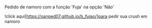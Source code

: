 Pedido de namoro  com a função 'Fuja' na opção 'Não'

!click aqui[https://sanped07.github.io/b_fujao/]para pedir sua crush em namoro
